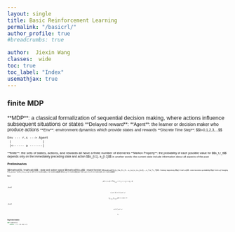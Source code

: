 ```yaml
---
layout: single
title: Basic Reinforcement Learning
permalink: "/basicrl/"
author_profile: true
#breadcrumbs: true

author:  Jiexin Wang
classes:  wide
toc: true
toc_label: "Index"
usemathjax: true
---
```


### finite MDP

<span style="font-family:Arial; font-size:0.9em;">
**MDP**: a classical formalization of sequential decision making, where actions influence subsequent situations or states

<span style="font-family:Arial; font-size:0.9em;">
**Delayed reward**:

<span style="font-family:Arial; font-size:0.9em;">
**Agent**: the learner or decision maker who produce actions

<span style="font-family:Arial; font-size:0.9em;">
**Env**: environment dynamics which provide states and rewards

<span style="font-family:Arial; font-size:0.9em;">
**Discrete Time Step**: $$t=0,1,2,3,...$$

    Env --- r,s ---> Agent
     |                 |
     |<------ a -------|

<span style="font-family:Arial; font-size:0.9em;">
**finite**: the sets of states, actions, and rewards all have a finite number of elements

<span style="font-family:Arial; font-size:0.9em;">
**Markov Property**: the probability of each possible value for $$s_t,r_t$$ depends only on the immediately preceding state and action $$s_{t-1}, a_{t-1}$$

<span style="font-family:Arial; font-size:0.9em;">
in another words: the current state include information about all aspects of the past


### Preliminaries

<span style="font-family:Arial; font-size:0.9em;">
$$\mathcal{S}, \mathcal{A}$$ - state and action space

<span style="font-family:Arial; font-size:0.9em;">
$$\mathcal{R}(s,a)$$ - reward function

<span style="font-family:Arial; font-size:0.9em;">
$$\mathcal{H}=[s_0,a_0,r_0,...,s_t,a_t,r_t,s_{t+1},...,s_T,a_T,r_T]$$ - history trajectory

<span style="font-family:Arial; font-size:0.9em;">
$$p(s' \mid s,a)$$ - state transition probability

<span style="font-family:Arial; font-size:0.9em;">
$$p(s' \mid s,a) \triangleq Pr(s_{t+1}=s' \mid s_t=s,a_t=a), for all s',s \in \mathcal{S}, a \in \mathcal{A}$$

<span style="font-family:Arial; font-size:0.9em;">
$$\sum_{s' \in \mathcal{S}} p(s' \mid s,a)=1, for all s \in \mathcal{S}, a \in \mathcal{A}$$







### later

$$p(s',r \mid s,a) \triangleq Pr(s_{t+1}=s',r_t=r \mid s_t=s,a_t=a)$$, for all $$s',s \in \mathcal{S}, r \in \mathcal{R}, a \in \mathcal{A}$$

$$\sum_{s' \in \mathcal{S}} \sum_{r \in \mathcal{R}} p(s',r \mid s,a)=1$$, for all $$s \in \mathcal{S}, a \in \mathcal{A}$$

$$\mathbb{S}$$

### Implementation

```python
def sigmoid(x):
   return 1./(1.+np.exp(-x))

```

